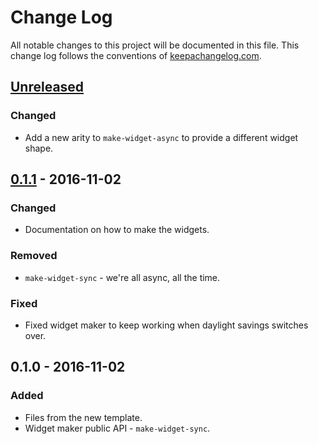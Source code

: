 # Change Log
All notable changes to this project will be documented in this file. This change log follows the conventions of [keepachangelog.com](http://keepachangelog.com/).

## [Unreleased]
### Changed
- Add a new arity to `make-widget-async` to provide a different widget shape.

## [0.1.1] - 2016-11-02
### Changed
- Documentation on how to make the widgets.

### Removed
- `make-widget-sync` - we're all async, all the time.

### Fixed
- Fixed widget maker to keep working when daylight savings switches over.

## 0.1.0 - 2016-11-02
### Added
- Files from the new template.
- Widget maker public API - `make-widget-sync`.

[Unreleased]: https://github.com/your-name/grep4ik/compare/0.1.1...HEAD
[0.1.1]: https://github.com/your-name/grep4ik/compare/0.1.0...0.1.1
